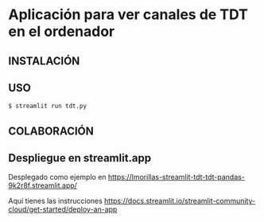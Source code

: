 # Aplicación para ver canales de TDT en el ordenador


## INSTALACIÓN


## USO

```bash
$ streamlit run tdt.py
```

## COLABORACIÓN


## Despliegue en streamlit.app
Desplegado como ejemplo en https://lmorillas-streamlit-tdt-tdt-pandas-9k2r8f.streamlit.app/

Aquí tienes las instrucciones https://docs.streamlit.io/streamlit-community-cloud/get-started/deploy-an-app
